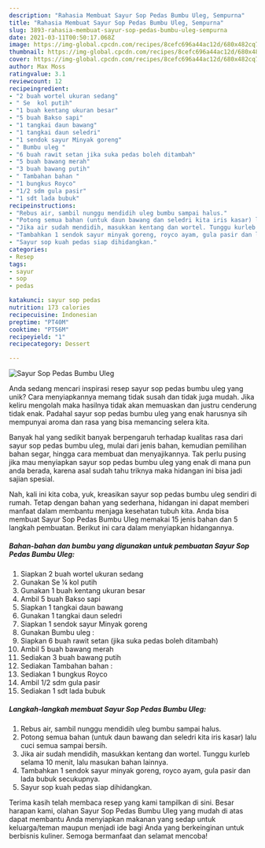 ```yaml
---
description: "Rahasia Membuat Sayur Sop Pedas Bumbu Uleg, Sempurna"
title: "Rahasia Membuat Sayur Sop Pedas Bumbu Uleg, Sempurna"
slug: 3893-rahasia-membuat-sayur-sop-pedas-bumbu-uleg-sempurna
date: 2021-03-11T00:50:17.068Z
image: https://img-global.cpcdn.com/recipes/8cefc696a44ac12d/680x482cq70/sayur-sop-pedas-bumbu-uleg-foto-resep-utama.jpg
thumbnail: https://img-global.cpcdn.com/recipes/8cefc696a44ac12d/680x482cq70/sayur-sop-pedas-bumbu-uleg-foto-resep-utama.jpg
cover: https://img-global.cpcdn.com/recipes/8cefc696a44ac12d/680x482cq70/sayur-sop-pedas-bumbu-uleg-foto-resep-utama.jpg
author: Max Moss
ratingvalue: 3.1
reviewcount: 12
recipeingredient:
- "2 buah wortel ukuran sedang"
- " Se  kol putih"
- "1 buah kentang ukuran besar"
- "5 buah Bakso sapi"
- "1 tangkai daun bawang"
- "1 tangkai daun seledri"
- "1 sendok sayur Minyak goreng"
- " Bumbu uleg "
- "6 buah rawit setan jika suka pedas boleh ditambah"
- "5 buah bawang merah"
- "3 buah bawang putih"
- " Tambahan bahan "
- "1 bungkus Royco"
- "1/2 sdm gula pasir"
- "1 sdt lada bubuk"
recipeinstructions:
- "Rebus air, sambil nunggu mendidih uleg bumbu sampai halus."
- "Potong semua bahan (untuk daun bawang dan seledri kita iris kasar) lalu cuci semua sampai bersih."
- "Jika air sudah mendidih, masukkan kentang dan wortel. Tunggu kurleb selama 10 menit, lalu masukan bahan lainnya."
- "Tambahkan 1 sendok sayur minyak goreng, royco ayam, gula pasir dan lada bubuk secukupnya."
- "Sayur sop kuah pedas siap dihidangkan."
categories:
- Resep
tags:
- sayur
- sop
- pedas

katakunci: sayur sop pedas 
nutrition: 173 calories
recipecuisine: Indonesian
preptime: "PT40M"
cooktime: "PT56M"
recipeyield: "1"
recipecategory: Dessert

---
```



![Sayur Sop Pedas Bumbu Uleg](https://img-global.cpcdn.com/recipes/8cefc696a44ac12d/680x482cq70/sayur-sop-pedas-bumbu-uleg-foto-resep-utama.jpg)

Anda sedang mencari inspirasi resep sayur sop pedas bumbu uleg yang unik? Cara menyiapkannya memang tidak susah dan tidak juga mudah. Jika keliru mengolah maka hasilnya tidak akan memuaskan dan justru cenderung tidak enak. Padahal sayur sop pedas bumbu uleg yang enak harusnya sih mempunyai aroma dan rasa yang bisa memancing selera kita.

Banyak hal yang sedikit banyak berpengaruh terhadap kualitas rasa dari sayur sop pedas bumbu uleg, mulai dari jenis bahan, kemudian pemilihan bahan segar, hingga cara membuat dan menyajikannya. Tak perlu pusing jika mau menyiapkan sayur sop pedas bumbu uleg yang enak di mana pun anda berada, karena asal sudah tahu triknya maka hidangan ini bisa jadi sajian spesial.




Nah, kali ini kita coba, yuk, kreasikan sayur sop pedas bumbu uleg sendiri di rumah. Tetap dengan bahan yang sederhana, hidangan ini dapat memberi manfaat dalam membantu menjaga kesehatan tubuh kita. Anda bisa membuat Sayur Sop Pedas Bumbu Uleg memakai 15 jenis bahan dan 5 langkah pembuatan. Berikut ini cara dalam menyiapkan hidangannya.

<!--inarticleads1-->

##### Bahan-bahan dan bumbu yang digunakan untuk pembuatan Sayur Sop Pedas Bumbu Uleg:

1. Siapkan 2 buah wortel ukuran sedang
1. Gunakan  Se ¼ kol putih
1. Gunakan 1 buah kentang ukuran besar
1. Ambil 5 buah Bakso sapi
1. Siapkan 1 tangkai daun bawang
1. Gunakan 1 tangkai daun seledri
1. Siapkan 1 sendok sayur Minyak goreng
1. Gunakan  Bumbu uleg :
1. Siapkan 6 buah rawit setan (jika suka pedas boleh ditambah)
1. Ambil 5 buah bawang merah
1. Sediakan 3 buah bawang putih
1. Sediakan  Tambahan bahan :
1. Sediakan 1 bungkus Royco
1. Ambil 1/2 sdm gula pasir
1. Sediakan 1 sdt lada bubuk




<!--inarticleads2-->

##### Langkah-langkah membuat Sayur Sop Pedas Bumbu Uleg:

1. Rebus air, sambil nunggu mendidih uleg bumbu sampai halus.
1. Potong semua bahan (untuk daun bawang dan seledri kita iris kasar) lalu cuci semua sampai bersih.
1. Jika air sudah mendidih, masukkan kentang dan wortel. Tunggu kurleb selama 10 menit, lalu masukan bahan lainnya.
1. Tambahkan 1 sendok sayur minyak goreng, royco ayam, gula pasir dan lada bubuk secukupnya.
1. Sayur sop kuah pedas siap dihidangkan.




Terima kasih telah membaca resep yang kami tampilkan di sini. Besar harapan kami, olahan Sayur Sop Pedas Bumbu Uleg yang mudah di atas dapat membantu Anda menyiapkan makanan yang sedap untuk keluarga/teman maupun menjadi ide bagi Anda yang berkeinginan untuk berbisnis kuliner. Semoga bermanfaat dan selamat mencoba!
